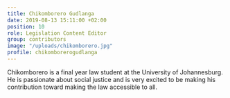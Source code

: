 ```yaml
---
title: Chikomborero Gudlanga
date: 2019-08-13 15:11:00 +02:00
position: 10
role: Legislation Content Editor
group: contributors
image: "/uploads/chikomborero.jpg"
profile: chikomborerogudlanga
---
```


Chikomborero is a final year law student at the University of Johannesburg. He is passionate about social justice and is very excited to be making his contribution toward making the law accessible to all.
